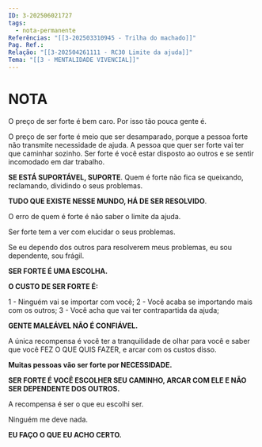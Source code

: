 ```yaml
---
ID: 3-202506021727
tags:
  - nota-permanente
Referências: "[[3-202503310945 - Trilha do machado]]"
Pag. Ref.: 
Relação: "[[3-202504261111 - RC30 Limite da ajuda]]"
Tema: "[[3 - MENTALIDADE VIVENCIAL]]"
---
```

# NOTA 

O preço de ser forte é bem caro. Por isso tão pouca gente é.

O preço de ser forte é meio que ser desamparado, porque a pessoa forte não transmite necessidade de ajuda. A pessoa que quer ser forte vai ter que caminhar sozinho. Ser forte é você estar disposto ao outros e se sentir incomodado em dar trabalho.

**SE ESTÁ SUPORTÁVEL, SUPORTE**.  Quem é forte não fica se queixando, reclamando, dividindo o seus problemas.

**TUDO QUE EXISTE NESSE MUNDO, HÁ DE SER RESOLVIDO**.

O erro de quem é forte é não saber o limite da ajuda.

Ser forte tem a ver com elucidar o seus problemas.

Se eu dependo dos outros para resolverem meus problemas, eu sou dependente, sou frágil.

**SER FORTE É UMA ESCOLHA.**

**O CUSTO DE SER FORTE É:**

1 - Ninguém vai se importar com você;
2 - Você acaba se importando mais com os outros;
3 - Você acha que vai ter contrapartida da ajuda;

**GENTE MALEÁVEL NÃO É CONFIÁVEL.**

A única recompensa é você ter a tranquilidade de olhar para você e saber que você FEZ O QUE QUIS FAZER, e arcar com os custos disso.

**Muitas pessoas vão ser forte por NECESSIDADE.**

**SER FORTE É VOCÊ ESCOLHER SEU CAMINHO, ARCAR COM ELE E NÃO SER DEPENDENTE DOS OUTROS.**

A recompensa é ser o que eu escolhi ser.

Ninguém me deve nada.

**EU FAÇO O QUE EU ACHO CERTO.**








